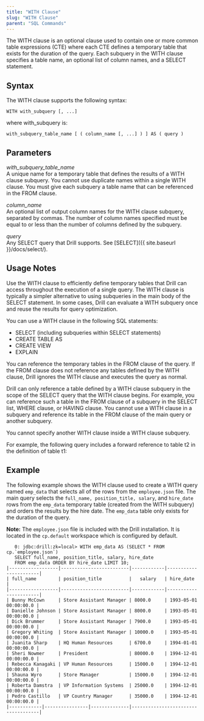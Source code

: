 ```yaml
---
title: "WITH Clause"
slug: "WITH Clause"
parent: "SQL Commands"
---
```

The WITH clause is an optional clause used to contain one or more common table
expressions (CTE) where each CTE defines a temporary table that exists for the
duration of the query. Each subquery in the WITH clause specifies a table
name, an optional list of column names, and a SELECT statement.

## Syntax

The WITH clause supports the following syntax:

    WITH with_subquery [, ...]

where with_subquery is:

    with_subquery_table_name [ ( column_name [, ...] ) ] AS ( query ) 

## Parameters

*with_subquery_table_name*  
A unique name for a temporary table that defines the results of a WITH clause
subquery. You cannot use duplicate names within a single WITH clause. You must
give each subquery a table name that can be referenced in the FROM clause.

*column_name*  
An optional list of output column names for the WITH clause subquery,
separated by commas. The number of column names specified must be equal to or
less than the number of columns defined by the subquery.

*query*  
Any SELECT query that Drill supports. See
[SELECT]({{ site.baseurl }}/docs/select/).

## Usage Notes

Use the WITH clause to efficiently define temporary tables that Drill can
access throughout the execution of a single query. The WITH clause is
typically a simpler alternative to using subqueries in the main body of the
SELECT statement. In some cases, Drill can evaluate a WITH subquery once and
reuse the results for query optimization.

You can use a WITH clause in the following SQL statements:

  * SELECT (including subqueries within SELECT statements)  
  * CREATE TABLE AS
  * CREATE VIEW
  * EXPLAIN

You can reference the temporary tables in the FROM clause of the query. If the
FROM clause does not reference any tables defined by the WITH clause, Drill
ignores the WITH clause and executes the query as normal.

Drill can only reference a table defined by a WITH clause subquery in the
scope of the SELECT query that the WITH clause begins. For example, you can
reference such a table in the FROM clause of a subquery in the SELECT list,
WHERE clause, or HAVING clause. You cannot use a WITH clause in a subquery and
reference its table in the FROM clause of the main query or another subquery.

You cannot specify another WITH clause inside a WITH clause subquery.

For example, the following query includes a forward reference to table t2 in
the definition of table t1:

## Example

The following example shows the WITH clause used to create a WITH query named
`emp_data` that selects all of the rows from the `employee.json` file. The
main query selects the `full_name, position_title, salary`, and `hire_date`
rows from the `emp_data` temporary table (created from the WITH subquery) and
orders the results by the hire date. The `emp_data` table only exists for the
duration of the query.

**Note:** The `employee.json` file is included with the Drill installation. It is located in the `cp.default` workspace which is configured by default. 

       0: jdbc:drill:zk=local> WITH emp_data AS (SELECT * FROM cp.`employee.json`) 
       SELECT full_name, position_title, salary, hire_date 
       FROM emp_data ORDER BY hire_date LIMIT 10;
    |------------------|-------------------------|------------|-----------------------|
    | full_name        | position_title          |   salary   | hire_date             |
    |------------------|-------------------------|------------|-----------------------|
    | Bunny McCown     | Store Assistant Manager | 8000.0     | 1993-05-01 00:00:00.0 |
    | Danielle Johnson | Store Assistant Manager | 8000.0     | 1993-05-01 00:00:00.0 |
    | Dick Brummer     | Store Assistant Manager | 7900.0     | 1993-05-01 00:00:00.0 |
    | Gregory Whiting  | Store Assistant Manager | 10000.0    | 1993-05-01 00:00:00.0 |
    | Juanita Sharp    | HQ Human Resources      | 6700.0     | 1994-01-01 00:00:00.0 |
    | Sheri Nowmer     | President               | 80000.0    | 1994-12-01 00:00:00.0 |
    | Rebecca Kanagaki | VP Human Resources      | 15000.0    | 1994-12-01 00:00:00.0 |
    | Shauna Wyro      | Store Manager           | 15000.0    | 1994-12-01 00:00:00.0 |
    | Roberta Damstra  | VP Information Systems  | 25000.0    | 1994-12-01 00:00:00.0 |
    | Pedro Castillo   | VP Country Manager      | 35000.0    | 1994-12-01 00:00:00.0 |
    |------------|----------------|--------------|------------------------------------|
